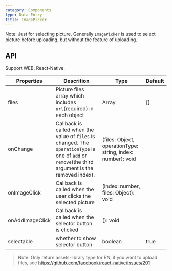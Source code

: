 ```yaml
---
category: Components
type: Data Entry
title: ImagePicker
---
```


Note: Just for selecting picture. Generally `ImagePicker` is used to select picture before uploading, but without the feature of uploading.


## API

Support WEB, React-Native.

Properties | Descrition | Type | Default
-----------|------------|------|--------
| files    | Picture files array which includes `url`(required) in each object | Array  | []  |
| onChange    |   Callback is called when the value of `files` is changed. The `operationType` is one of `add` or `remove`(the third argument is the removed index).| (files: Object, operationType: string, index: number): void |   |
| onImageClick   | Callback is called when the user clicks the selected picture | (index: number, files: Object): void |   |
| onAddImageClick | Callback is called when the selector button is clicked   | (): void |   |
| selectable | whether to show selector button  | boolean |  true |

> Note: Only return assets-library type for RN, if you want to upload files, see https://github.com/facebook/react-native/issues/201
